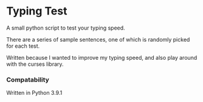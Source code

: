 # Typing Test
A small python script to test your typing speed.

There are a series of sample sentences, one of which is randomly picked for each test.

Written because I wanted to improve my typing speed, and also play around with the curses library.

### Compatability
Written in Python 3.9.1
